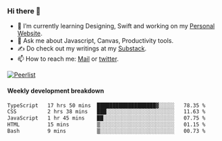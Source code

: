 ### Hi there 👋

- 🌱 I’m currently learning Designing, Swift and working on my [Personal Website](https://vaishak.de/).
- 💬 Ask me about Javascript, Canvas,  Productivity tools. 
- :writing_hand: Do check out my writings at my [Substack](https://kvaishak.substack.com/).
- 📫 How to reach me: [Mail](mailto:vaishak.kaippanchery@gmail.com) or [twitter](https://twitter.com/kvaishark).

[![Peerlist](https://github-readme-badge.peerlist.io/api/vaishak?style=plastic)](https://peerlist.io/vaishak)

#### Weekly development breakdown

<!--START_SECTION:waka-->

```txt
TypeScript   17 hrs 50 mins  ███████████████████▓░░░░░   78.35 %
CSS          2 hrs 38 mins   ███░░░░░░░░░░░░░░░░░░░░░░   11.63 %
JavaScript   1 hr 45 mins    ██░░░░░░░░░░░░░░░░░░░░░░░   07.75 %
HTML         15 mins         ▒░░░░░░░░░░░░░░░░░░░░░░░░   01.15 %
Bash         9 mins          ▒░░░░░░░░░░░░░░░░░░░░░░░░   00.73 %
```

<!--END_SECTION:waka-->
